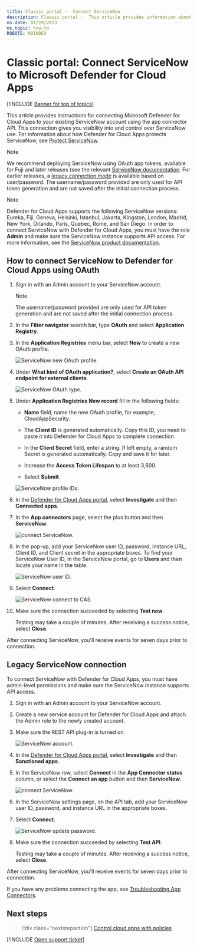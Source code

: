 ```yaml
---
title: Classic portal -  Connect ServiceNow
description: Classic portal -  This article provides information about how to connect your ServiceNow app to Defender for Cloud Apps using the API connector for visibility and control over use.
ms.date: 01/19/2023
ms.topic: how-to
ROBOTS: NOINDEX
---
```

# Classic portal: Connect ServiceNow to Microsoft Defender for Cloud Apps

[!INCLUDE [Banner for top of topics](includes/banner.md)]

This article provides instructions for connecting Microsoft Defender for Cloud Apps to your existing ServiceNow account using the app connector API. This connection gives you visibility into and control over ServiceNow use. For information about how Defender for Cloud Apps protects ServiceNow, see [Protect ServiceNow](protect-servicenow.md).

> [!NOTE]
> We recommend deploying ServiceNow  using OAuth app tokens, available for Fuji and later releases (see the relevant [ServiceNow documentation](https://docs.servicenow.com/bundle/paris-platform-administration/page/administer/security/concept/c_OAuthApplications.html#c_OAuthApplications).
> For earlier releases, a [legacy connection mode](#legacy-servicenow-connection) is available based on user/password. The username/password provided are only used for API token generation and are not saved after the initial connection process.

> [!NOTE]
> Defender for Cloud Apps supports the following ServiceNow versions: Eureka, Fiji, Geneva, Helsinki, Istanbul, Jakarta, Kingston, London, Madrid, New York, Orlando, Paris, Quebec, Rome, and San Diego. In order to connect ServiceNow with Defender for Cloud Apps, you must have the role **Admin** and make sure the ServiceNow instance supports API access. For more information, see the [ServiceNow product documentation](https://docs.servicenow.com/bundle/paris-platform-administration/page/administer/security/concept/c_OAuthApplications.html#c_OAuthApplications).

## How to connect ServiceNow to Defender for Cloud Apps using OAuth

1. Sign in with an Admin account to your ServiceNow account.

    > [!NOTE]
    > The username/password provided are only used for API token generation and are not saved after the initial connection process.

2. In the **Filter navigator** search bar, type **OAuth** and select **Application Registry**.

3. In the **Application Registries** menu bar, select **New** to create a new OAuth profile.

    ![ServiceNow new OAuth profile.](media/classic-servicenow-app-registry.png)

4. Under **What kind of OAuth application?**, select **Create an OAuth API endpoint for external clients**.

    ![ServiceNow OAuth type.](media/classic-servicenow-oauth-app-type.png)

5. Under **Application Registries New record** fill in the following fields:

    - **Name** field, name the new OAuth profile, for example, CloudAppSecurity.

    - The **Client ID** is generated automatically. Copy this ID, you need to paste it into Defender for Cloud Apps to complete connection.

    - In the **Client Secret** field, enter a string. If left empty, a random Secret is generated automatically. Copy and save it for later.

    - Increase the **Access Token Lifespan** to at least 3,600.

    - Select **Submit**.

    ![ServiceNow profile IDs.](media/classic-servicenow-profile-ids.png)

6. In the [Defender for Cloud Apps portal](https://portal.cloudappsecurity.com/), select **Investigate** and then **Connected apps**.

7. In the **App connectors** page, select the plus button and then **ServiceNow**.

    ![connect ServiceNow.](media/classic-connect-servicenow.png "connect ServiceNow")

8. In the pop-up, add your ServiceNow user ID, password, instance URL, Client ID, and Client secret in the appropriate boxes. To find your ServiceNow User ID, in the ServiceNow portal, go to **Users** and then locate your name in the table.

    ![ServiceNow user ID.](media/classic-servicenow-userid.png)

9. Select **Connect**.

    ![ServiceNow connect to CAS.](media/classic-servicenow-portal-connect.png "ServiceNow connect in portal")

10. Make sure the connection succeeded by selecting **Test now**.

    Testing may take a couple of minutes. After receiving a success notice, select **Close**.

After connecting ServiceNow, you'll receive events for seven days prior to connection.

## Legacy ServiceNow connection

To connect ServiceNow with Defender for Cloud Apps, you must have admin-level permissions and make sure the ServiceNow instance supports API access.

1. Sign in with an Admin account to your ServiceNow account.

2. Create a new service account for Defender for Cloud Apps and attach the Admin role to the newly created account.

3. Make sure the REST API plug-in is turned on.

    ![ServiceNow account.](media/classic-servicenow-account.png "ServiceNow account")

4. In the [Defender for Cloud Apps portal](https://portal.cloudappsecurity.com/), select **Investigate** and then **Sanctioned apps**.

5. In the ServiceNow row, select **Connect** in the **App Connector status** column, or select the **Connect an app** button and then **ServiceNow**.

   ![connect ServiceNow.](media/classic-connect-servicenow.png "connect ServiceNow")

6. In the ServiceNow settings page, on the API tab, add your ServiceNow user ID, password, and instance URL in the appropriate boxes.

7. Select **Connect**.

    ![ServiceNow update password.](media/classic-servicenow-update-password.png "ServiceNow update password")

8. Make sure the connection succeeded by selecting **Test API**.

    Testing may take a couple of minutes. After receiving a success notice, select **Close**.

After connecting ServiceNow, you'll receive events for seven days prior to connection.

If you have any problems connecting the app, see [Troubleshooting App Connectors](troubleshooting-api-connectors-using-error-messages.md).

## Next steps

> [!div class="nextstepaction"]
> [Control cloud apps with policies](control-cloud-apps-with-policies.md)

[!INCLUDE [Open support ticket](includes/support.md)]
